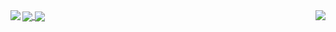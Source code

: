 <a href="https://github.com/mravariya/github-readme-stats">
<img align="left" src="https://github-readme-stats.vercel.app/api?username=mravariya&count_private=true&show_icons=true&title_color=1D3557&text_color=1D3557&icon_color=E63946&bg_color=F1FAEE&hide_border=true&include_all_commits=true" />
</a>
<a href"https://github.com/mravariya/devDocs">
<img align="right" src="https://github-readme-stats.vercel.app/api/top-langs/?username=mravariya&langs_count=8&layout=compact">
</a>
<a href="https://github.com/mravariya/devDocs">
  <img align="center" src="https://github-readme-stats.vercel.app/api/pin/?username=mravariya&repo=devDocs" />
</a>
<a href="https://github.com/anuraghazra/devDocs">
  <img align="center" src="https://github-readme-stats.vercel.app/api/pin/?username=mravariya&repo=devDocs" />
</a>
